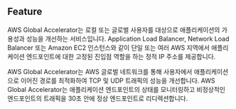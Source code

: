 ## Feature 
AWS Global Accelerator는 로컬 또는 글로벌 사용자를 대상으로 애플리케이션의 가용성과 성능을 개선하는 서비스입니다. Application Load Balancer, Network Load Balancer 또는 Amazon EC2 인스턴스와 같이 단일 또는 여러 AWS 지역에서 애플리케이션 엔드포인트에 대한 고정된 진입점 역할을 하는 정적 IP 주소를 제공합니다.

AWS Global Accelerator는 AWS 글로벌 네트워크를 통해 사용자에서 애플리케이션으로 이어진 경로를 최적화하여 TCP 및 UDP 트래픽의 성능을 개선합니다. AWS Global Accelerator는 애플리케이션 엔드포인트의 상태를 모니터링하고 비정상적인 엔드포인트의 트래픽을 30초 안에 정상 엔드포인트로 리디렉션합니다.
